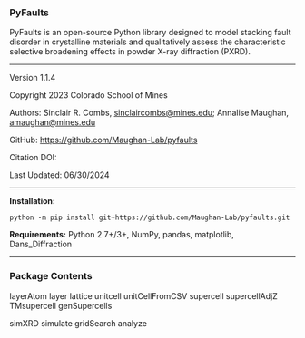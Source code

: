 ### PyFaults
PyFaults is an open-source Python library designed to model stacking fault disorder in crystalline materials and qualitatively assess the characteristic selective broadening effects in powder X-ray diffraction (PXRD).

---
Version 1.1.4

Copyright 2023 Colorado School of Mines

Authors: Sinclair R. Combs, <sinclaircombs@mines.edu>; Annalise Maughan, <amaughan@mines.edu>

GitHub: <https://github.com/Maughan-Lab/pyfaults>

Citation DOI:

Last Updated: 06/30/2024

---
**Installation:**
```
python -m pip install git+https://github.com/Maughan-Lab/pyfaults.git
```

**Requirements:** Python 2.7+/3+, NumPy, pandas, matplotlib, Dans_Diffraction

---
### Package Contents

layerAtom
layer
lattice
unitcell
unitCellFromCSV
supercell
supercellAdjZ
TMsupercell
genSupercells

simXRD
simulate
gridSearch
analyze
